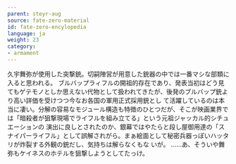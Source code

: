 ```yaml
---
parent: steyr-aug
source: fate-zero-material
id: fate-zero-encylopedia
language: ja
weight: 23
category:
- armament
---
```


久宇舞弥が使用した突撃銃。切嗣陣営が用意した銃器の中では一番マシな部類に入ると思われる。
ブルバップラィフルの開祖的存在であり、発表当初はどう見てもゲテモノとしか思えない代物として扱われてきたが、後発のブルバップ銃より高い詳価を受けつつ今なお各国の軍用正式採用銃とし
て活躍しているのは本当に凄い。分解の容易なモジュール構造も特徴のひとつだが、そこが映画業界では「暗殺者が狙撃現場でライフルを組み立てる」という元祖ジャッカル的シチュエーションの
演出に良しとされたのか、銀幕ではやたらと段し屋御用達の「スナイパーライフル」として誤解されがら。まぁ絵面として秘密兵器っぽいハッタリが炸裂する外観の銃だし、気持ちは解らなくもな
いが。
……あ、そういや舞弥もケイネスのホテルを狙撃しようとしてたっけ。
